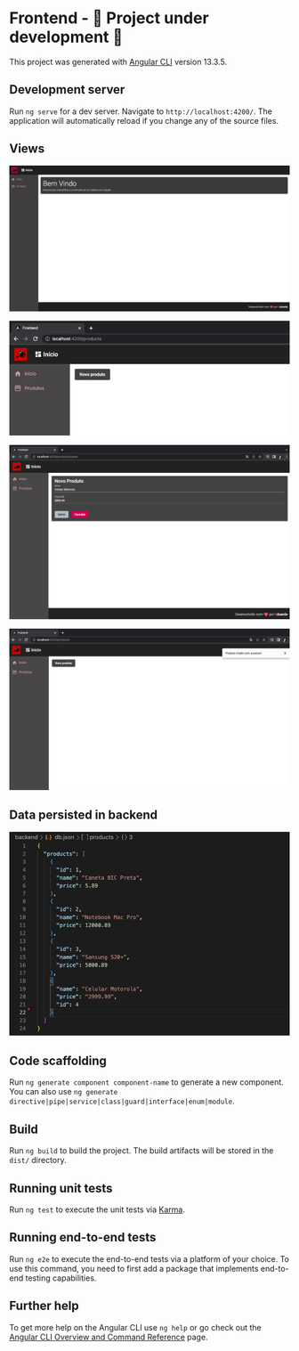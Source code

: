 # Frontend - 🚧 Project under development 🚧
This project was generated with [Angular CLI](https://github.com/angular/angular-cli) version 13.3.5.

## Development server

Run `ng serve` for a dev server. Navigate to `http://localhost:4200/`. The application will automatically reload if you change any of the source files.

## Views
<p align="center"><img src="https://github.com/Edu2805/crud-angular/blob/main/frontend/src/assets/img/tela_inicial.png" title="Readme"/></p>

<p align="center"><img src="https://github.com/Edu2805/crud-angular/blob/main/frontend/src/assets/img/botaoNovoProduto.png" title="Readme"/></p>

<p align="center"><img src="https://github.com/Edu2805/crud-angular/blob/main/frontend/src/assets/img/formulario.png" title="Readme"/></p>

<p align="center"><img src="https://github.com/Edu2805/crud-angular/blob/main/frontend/src/assets/img/toastAviso.png" title="Readme"/></p>

## Data persisted in backend
<p align="center"><img src="https://github.com/Edu2805/crud-angular/blob/main/frontend/src/assets/img/backend.png" title="Readme"/></p>

## Code scaffolding

Run `ng generate component component-name` to generate a new component. You can also use `ng generate directive|pipe|service|class|guard|interface|enum|module`.

## Build

Run `ng build` to build the project. The build artifacts will be stored in the `dist/` directory.

## Running unit tests

Run `ng test` to execute the unit tests via [Karma](https://karma-runner.github.io).

## Running end-to-end tests

Run `ng e2e` to execute the end-to-end tests via a platform of your choice. To use this command, you need to first add a package that implements end-to-end testing capabilities.

## Further help

To get more help on the Angular CLI use `ng help` or go check out the [Angular CLI Overview and Command Reference](https://angular.io/cli) page.
